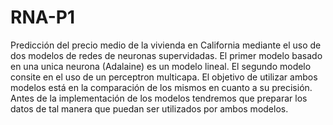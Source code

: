 # RNA-P1
Predicción del precio medio de la vivienda en California mediante el uso de dos modelos de redes de neuronas supervidadas. El primer modelo basado en una unica neurona (Adalaine) es un modelo lineal. El segundo modelo consite en el uso de un perceptron multicapa. El objetivo de utilizar ambos modelos está en la comparación de los mismos en cuanto a su precisión. Antes de la implementación de los modelos tendremos que preparar los datos de tal manera que puedan ser utilizados por ambos modelos.
